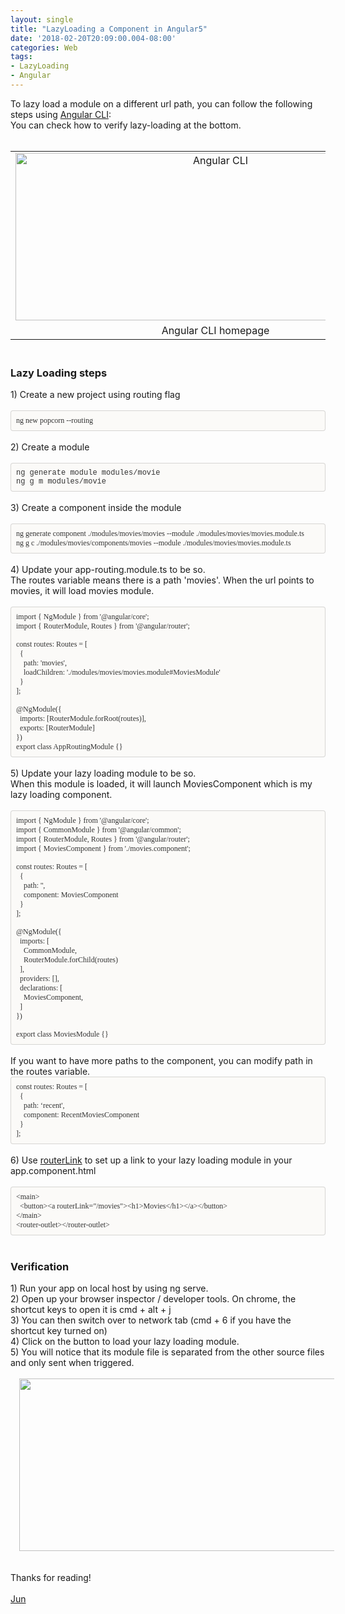 ```yaml
---
layout: single
title: "LazyLoading a Component in Angular5"
date: '2018-02-20T20:09:00.004-08:00'
categories: Web
tags:
- LazyLoading
- Angular
---
```


<div>To lazy load a module on a different url path, you can follow the following steps using <a href="https://cli.angular.io/" target="_blank">Angular CLI</a>:<br />You can check how to verify lazy-loading at the bottom.<br /><br /><table align="center" cellpadding="0" cellspacing="0" class="tr-caption-container" style="margin-left: auto; margin-right: auto; text-align: center;"><tbody><tr><td style="text-align: center;"><a href="https://3.bp.blogspot.com/-hi_YZz1C6ZM/Wok61cjz-JI/AAAAAAAAAdU/iWYHhCZQtDoohHyG8wEwNEl2CqkpGUNwQCLcBGAs/s1600/angular-cli-homepage.png" imageanchor="1" style="margin-left: auto; margin-right: auto;"><img alt="Angular CLI" border="0" data-original-height="580" data-original-width="1375" height="268" src="https://3.bp.blogspot.com/-hi_YZz1C6ZM/Wok61cjz-JI/AAAAAAAAAdU/iWYHhCZQtDoohHyG8wEwNEl2CqkpGUNwQCLcBGAs/s640/angular-cli-homepage.png" title="Angular CLI homepage" width="640" /></a></td></tr><tr><td class="tr-caption" style="text-align: center;">Angular CLI homepage</td></tr></tbody></table><h3><br />Lazy Loading steps</h3>1) Create a new project using routing flag<br /><!--?xml version="1.0" encoding="UTF-8"?-->  <br /><div style="background-color: #fbfaf8; border-bottom-left-radius: 4px; border-bottom-right-radius: 4px; border-top-left-radius: 4px; border-top-right-radius: 4px; border: 1px solid rgba(0, 0, 0, 0.14902); box-sizing: border-box; font-size: 12px; padding: 8px;"><span style="color: #333333; font-family: &quot;monaco&quot;;">ng new popcorn --routing</span></div><br />2) Create a module</div><!--?xml version="1.0" encoding="UTF-8"?-->  <br /><div style="background-color: #fbfaf8; border-bottom-left-radius: 4px; border-bottom-right-radius: 4px; border-top-left-radius: 4px; border-top-right-radius: 4px; border: 1px solid rgba(0, 0, 0, 0.14902); box-sizing: border-box; font-size: 12px; padding: 8px;"><span style="color: #333333; font-family: &quot;monaco&quot; , &quot;menlo&quot; , &quot;consolas&quot; , &quot;courier new&quot; , monospace;">ng generate module modules/movie&nbsp;</span><br /><span style="color: #333333; font-family: &quot;monaco&quot; , &quot;menlo&quot; , &quot;consolas&quot; , &quot;courier new&quot; , monospace;">ng g m modules/movie&nbsp;</span></div><br />3) Create a component inside the module<br /><!--?xml version="1.0" encoding="UTF-8"?-->  <br /><div style="background-color: #fbfaf8; border-radius: 4px; border: 1px solid rgba(0, 0, 0, 0.15); box-sizing: border-box; padding: 8px;"><span style="color: #333333; font-family: &quot;monaco&quot;;"><span style="font-size: 12px;">ng generate component ./modules/movies/movies --module ./modules/movies/movies.module.ts</span></span><br /><span style="color: #333333; font-family: &quot;monaco&quot;;"><span style="font-size: 12px;">ng g c ./modules/movies/components/movies --module ./modules/movies/movies.module.ts</span></span></div><br />4) Update your app-routing.module.ts to be so.<br />The routes variable means there is a path 'movies'. When the url points to movies, it will load movies module.<br /><!--?xml version="1.0" encoding="UTF-8"?-->  <br /><div style="-en-codeblock: true; background-color: #fbfaf8; border-bottom-left-radius: 4px; border-bottom-right-radius: 4px; border-top-left-radius: 4px; border-top-right-radius: 4px; border: 1px solid rgba(0, 0, 0, 0.14902); box-sizing: border-box; color: #333333; font-family: Monaco, Menlo, Consolas, 'Courier New', monospace; font-size: 12px; padding: 8px;"><div><span style="font-family: &quot;monaco&quot;;">import { NgModule } from '@angular/core';</span></div><div><span style="font-family: &quot;monaco&quot;;">import { RouterModule, Routes } from '@angular/router';</span></div><div><br style="font-family: Monaco;" /></div><div><span style="font-family: &quot;monaco&quot;;">const routes: Routes = [</span></div><div><span style="font-family: &quot;monaco&quot;;">&nbsp;&nbsp;{</span></div><div><span style="font-family: &quot;monaco&quot;;">&nbsp;&nbsp;&nbsp;&nbsp;path: 'movies',</span></div><div><span style="font-family: &quot;monaco&quot;;">&nbsp;&nbsp;&nbsp;&nbsp;loadChildren: './modules/movies/movies.module#MoviesModule'</span></div><div><span style="font-family: &quot;monaco&quot;;">&nbsp;&nbsp;}</span></div><div><span style="font-family: &quot;monaco&quot;;">];</span></div><div><br style="font-family: Monaco;" /></div><div><span style="font-family: &quot;monaco&quot;;">@NgModule({</span></div><div><span style="font-family: &quot;monaco&quot;;">&nbsp;&nbsp;imports: [RouterModule.forRoot(routes)],</span></div><div><span style="font-family: &quot;monaco&quot;;">&nbsp;&nbsp;exports: [RouterModule]</span></div><div><span style="font-family: &quot;monaco&quot;;">})</span></div><div><span style="font-family: &quot;monaco&quot;;">export class AppRoutingModule {}</span></div></div><br />5) Update your lazy loading module to be so.<br />When this module is loaded, it will launch MoviesComponent which is my lazy loading component.<br /><!--?xml version="1.0" encoding="UTF-8"?-->  <br /><div style="-en-codeblock: true; background-color: #fbfaf8; border-bottom-left-radius: 4px; border-bottom-right-radius: 4px; border-top-left-radius: 4px; border-top-right-radius: 4px; border: 1px solid rgba(0, 0, 0, 0.14902); box-sizing: border-box; color: #333333; font-family: Monaco, Menlo, Consolas, 'Courier New', monospace; font-size: 12px; padding: 8px;"><div><span style="font-family: &quot;monaco&quot;;">import { NgModule } from '@angular/core';</span></div><div><span style="font-family: &quot;monaco&quot;;">import { CommonModule } from '@angular/common';</span></div><div><span style="font-family: &quot;monaco&quot;;">import { RouterModule, Routes } from '@angular/router';</span></div><div><span style="font-family: &quot;monaco&quot;;">import { MoviesComponent } from './movies.component';</span></div><div><br style="font-family: Monaco;" /></div><div><span style="font-family: &quot;monaco&quot;;">const routes: Routes = [</span></div><div><span style="font-family: &quot;monaco&quot;;">&nbsp;&nbsp;{</span></div><div><span style="font-family: &quot;monaco&quot;;">&nbsp;&nbsp;&nbsp;&nbsp;path: '',</span></div><div><span style="font-family: &quot;monaco&quot;;">&nbsp;&nbsp;&nbsp;&nbsp;component: MoviesComponent</span></div><div><span style="font-family: &quot;monaco&quot;;">&nbsp;&nbsp;}</span></div><div><span style="font-family: &quot;monaco&quot;;">];</span></div><div><br style="font-family: Monaco;" /></div><div><span style="font-family: &quot;monaco&quot;;">@NgModule({</span></div><div><span style="font-family: &quot;monaco&quot;;">&nbsp;&nbsp;imports: [</span></div><div><span style="font-family: &quot;monaco&quot;;">&nbsp;&nbsp;&nbsp;&nbsp;CommonModule,</span></div><div><span style="font-family: &quot;monaco&quot;;">&nbsp;&nbsp;&nbsp;&nbsp;RouterModule.forChild(routes)</span></div><div><span style="font-family: &quot;monaco&quot;;">&nbsp; ],</span></div><div><span style="font-family: &quot;monaco&quot;;">&nbsp;&nbsp;providers: [</span><span style="font-family: &quot;monaco&quot;;">],</span></div><div><span style="font-family: &quot;monaco&quot;;">&nbsp;&nbsp;declarations: [</span></div><div><span style="font-family: &quot;monaco&quot;;">&nbsp;&nbsp;&nbsp;&nbsp;MoviesComponent,</span></div><div><span style="font-family: &quot;monaco&quot;;">&nbsp;&nbsp;]</span></div><div><span style="font-family: &quot;monaco&quot;;">})</span></div><div><br style="font-family: Monaco;" /></div><div><span style="font-family: &quot;monaco&quot;;">export class MoviesModule {}</span></div></div><br />If you want to have more paths to the component, you can modify path in the routes variable.<br /><div style="background-color: #fbfaf8; border-radius: 4px; border: 1px solid rgba(0, 0, 0, 0.15); box-sizing: border-box; color: #333333; font-family: Monaco, Menlo, Consolas, &quot;Courier New&quot;, monospace; font-size: 12px; padding: 8px;"><div><span style="font-family: &quot;monaco&quot;;">const routes: Routes = [</span></div><div><span style="font-family: &quot;monaco&quot;;">&nbsp;&nbsp;{</span></div><div><span style="font-family: &quot;monaco&quot;;">&nbsp;&nbsp;&nbsp;&nbsp;path:&nbsp;‘recent',</span></div><div><span style="font-family: &quot;monaco&quot;;">&nbsp;&nbsp;&nbsp;&nbsp;component: RecentMoviesComponent</span></div><div><span style="font-family: &quot;monaco&quot;;">&nbsp;&nbsp;}</span></div><div><span style="font-family: &quot;monaco&quot;;">];</span></div></div><br />6) Use&nbsp;<a href="https://angular.io/api/router/RouterLink">routerLink</a> to set up a link to your lazy loading module in your app.component.html<br /><div><a href="http://app.component.html/"></a></div><!--?xml version="1.0" encoding="UTF-8"?-->  <br /><div style="-en-codeblock: true; background-color: #fbfaf8; border-bottom-left-radius: 4px; border-bottom-right-radius: 4px; border-top-left-radius: 4px; border-top-right-radius: 4px; border: 1px solid rgba(0, 0, 0, 0.14902); box-sizing: border-box; color: #333333; font-family: Monaco, Menlo, Consolas, 'Courier New', monospace; font-size: 12px; padding: 8px;"><div><span style="font-family: &quot;monaco&quot;;">&lt;main&gt;</span></div><div><span style="font-family: &quot;monaco&quot;;">&nbsp;&nbsp;&lt;button&gt;&lt;a routerLink="/movies"&gt;&lt;h1&gt;Movies&lt;/h1&gt;&lt;/a&gt;&lt;/button&gt;</span></div><div><span style="font-family: &quot;monaco&quot;;">&lt;/main&gt;</span></div><div><span style="font-family: &quot;monaco&quot;;">&lt;router-outlet&gt;&lt;/router-outlet&gt;</span></div></div><br /><h3>Verification</h3><div>1) Run your app on local host by using ng serve.&nbsp;</div><div>2) Open up your browser inspector / developer tools. On chrome, the shortcut keys to open it is cmd&nbsp;+ alt&nbsp;+ j</div><div>3) You can then switch over to network tab (cmd&nbsp;+ 6 if you have the shortcut key turned on)&nbsp;</div><div>4) Click on the button to load your lazy loading module.&nbsp;</div><div>5) You will notice that its module file is separated from the other source files and only sent when triggered.&nbsp;</div><div><br /></div><div class="separator" style="clear: both; text-align: center;"><a href="https://1.bp.blogspot.com/-IKGJhnRS6DA/Wok9TxE5nLI/AAAAAAAAAdg/GW5Z2eing1oaAkkmDN7yonLGIdG-WzH5ACLcBGAs/s1600/angular-lazyloading-chrome-verification.png" imageanchor="1" style="margin-left: 1em; margin-right: 1em;"><img border="0" data-original-height="587" data-original-width="1361" height="276" src="https://1.bp.blogspot.com/-IKGJhnRS6DA/Wok9TxE5nLI/AAAAAAAAAdg/GW5Z2eing1oaAkkmDN7yonLGIdG-WzH5ACLcBGAs/s640/angular-lazyloading-chrome-verification.png" width="640" /></a></div><br /><br />Thanks for reading!<br /><br /><a href="http://www.language-diary.com/p/jun711-language-diary.html" target="_blank">Jun</a><br /><div><br /></div>